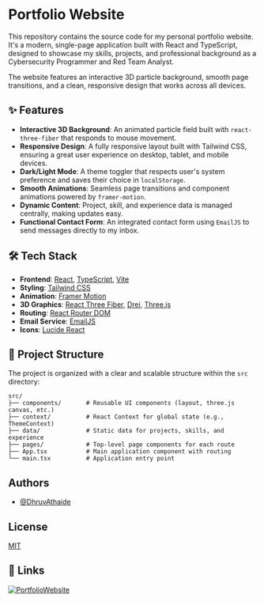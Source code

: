 # Portfolio Website

This repository contains the source code for my personal portfolio website. It's a modern, single-page application built with React and TypeScript, designed to showcase my skills, projects, and professional background as a Cybersecurity Programmer and Red Team Analyst.

The website features an interactive 3D particle background, smooth page transitions, and a clean, responsive design that works across all devices.

## ✨ Features

*   **Interactive 3D Background**: An animated particle field built with `react-three-fiber` that responds to mouse movement.
*   **Responsive Design**: A fully responsive layout built with Tailwind CSS, ensuring a great user experience on desktop, tablet, and mobile devices.
*   **Dark/Light Mode**: A theme toggler that respects user's system preference and saves their choice in `localStorage`.
*   **Smooth Animations**: Seamless page transitions and component animations powered by `framer-motion`.
*   **Dynamic Content**: Project, skill, and experience data is managed centrally, making updates easy.
*   **Functional Contact Form**: An integrated contact form using `EmailJS` to send messages directly to my inbox.

## 🛠️ Tech Stack

*   **Frontend**: [React](https://reactjs.org/), [TypeScript](https://www.typescriptlang.org/), [Vite](https://vitejs.dev/)
*   **Styling**: [Tailwind CSS](https://tailwindcss.com/)
*   **Animation**: [Framer Motion](https://www.framer.com/motion/)
*   **3D Graphics**: [React Three Fiber](https://docs.pmnd.rs/react-three-fiber/), [Drei](https://github.com/pmndrs/drei), [Three.js](https://threejs.org/)
*   **Routing**: [React Router DOM](https://reactrouter.com/)
*   **Email Service**: [EmailJS](https://www.emailjs.com/)
*   **Icons**: [Lucide React](https://lucide.dev/)

## 📂 Project Structure

The project is organized with a clear and scalable structure within the `src` directory:

```
src/
├── components/       # Reusable UI components (layout, three.js canvas, etc.)
├── context/          # React Context for global state (e.g., ThemeContext)
├── data/             # Static data for projects, skills, and experience
├── pages/            # Top-level page components for each route
├── App.tsx           # Main application component with routing
└── main.tsx          # Application entry point
```

## Authors

- [@DhruvAthaide](https://github.com/DhruvAthaide)


## License

[MIT](https://choosealicense.com/licenses/mit/)


## 🔗 Links
[![PortfolioWebsite](https://img.shields.io/badge/my_portfolio-000?style=for-the-badge&logo=ko-fi&logoColor=white)](https://dhruvathaide.vercel.app/)